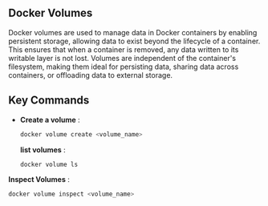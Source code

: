 ## Docker Volumes

Docker volumes are used to manage data in Docker containers by enabling persistent storage, allowing data to exist beyond the lifecycle of a container. This ensures that when a container is removed, any data written to its writable layer is not lost. Volumes are independent of the container's filesystem, making them ideal for persisting data, sharing data across containers, or offloading data to external storage.


## Key Commands

- **Create a volume** :  
  ```bash
  docker volume create <volume_name>
  ```

  **list volumes** :
  ```bash
  docker volume ls
  ``` 

**Inspect Volumes** :
  ```bash
  docker volume inspect <volume_name>
  ``` 